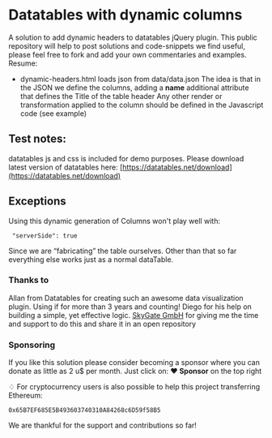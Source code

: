 # Datatables with dynamic columns

A solution to add dynamic headers to datatables jQuery plugin.
This public repository will help to post solutions and code-snippets we find useful, please feel free to fork and add your own commentaries and examples.
Resume:

  - dynamic-headers.html  loads json from data/data.json 
    The idea is that in the JSON we define the columns, adding a **name** additional attribute that defines the Title of the table header
    Any other render or transformation applied to the column should be defined in the Javascript code (see example)

## Test notes:

datatables js and css is included for demo purposes. Please download latest version of datatables here:
[https://datatables.net/download](https://datatables.net/download)

## Exceptions

Using this dynamic generation of Columns won't play well with:

     "serverSide": true
     
 Since we are “fabricating” the table ourselves. Other than that so far everything else works just as a normal dataTable.
 
### Thanks to 

Allan from Datatables for creating such an awesome data visualization plugin. Using if for more than 3 years and counting!
Diego for his help on building a simple, yet effective logic.
[SkyGate GmbH](https://www.skygate.de) for giving me the time and support to do this and share it in an open repository

### Sponsoring

If you like this solution please consider becoming a sponsor where you can donate as little as 2 u$ per month. Just click on:
**❤ Sponsor**  on the top right

♢ For cryptocurrency users is also possible to help this project transferring Ethereum:

    0x65B7EF685E5B493603740310A84268c6D59f58B5

We are thankful for the support and contributions so far!
